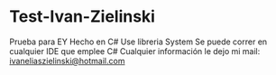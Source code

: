 # Test-Ivan-Zielinski
Prueba para  EY
Hecho en C# 
Use libreria System
Se puede correr en cualquier IDE que emplee C#
Cualquier información le dejo mi mail: ivaneliaszielinski@hotmail.com
